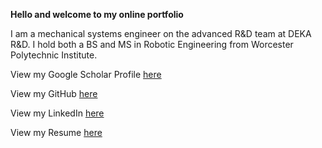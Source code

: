 **Hello and welcome to my online portfolio**

I am a mechanical systems engineer on the advanced R&D team at DEKA R&D. I hold both a BS and MS in Robotic Engineering from Worcester Polytechnic Institute.

View my Google Scholar Profile [here](https://scholar.google.com/citations?hl=en&user=C1Lks9kAAAAJ)

View my GitHub [here](https://github.com/vermontolympian)

View my LinkedIn [here](www.linkedin.com/in/brandon-g-simpson)

View my Resume [here](https://github.com/vermontolympian/vermontolympian.github.io/blob/master/BrandonSimpsonResume.pdf)
